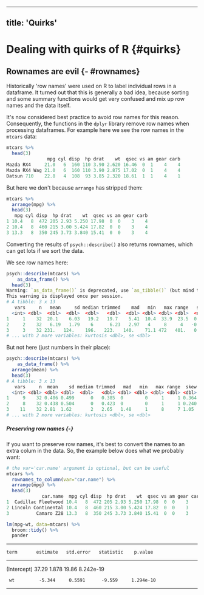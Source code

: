
---
title: 'Quirks'
---



# Dealing with quirks of R {#quirks}

## Rownames are evil {- #rownames}

Historically 'row names' were used on R to label individual rows in a dataframe.
It turned out that this is generally a bad idea, because sorting and some
summary functions would get very confused and mix up row names and the data
itself.

It's now considered best practice to avoid row names for this reason.
Consequently, the functions in the `dplyr` library remove row names when
processing dataframes. For example here we see the row names in the `mtcars`
data:


```r
mtcars %>%
  head(3)
               mpg cyl disp  hp drat    wt  qsec vs am gear carb
Mazda RX4     21.0   6  160 110 3.90 2.620 16.46  0  1    4    4
Mazda RX4 Wag 21.0   6  160 110 3.90 2.875 17.02  0  1    4    4
Datsun 710    22.8   4  108  93 3.85 2.320 18.61  1  1    4    1
```

But here we don't because `arrange` has stripped them:


```r
mtcars %>%
  arrange(mpg) %>%
  head(3)
   mpg cyl disp  hp drat    wt  qsec vs am gear carb
1 10.4   8  472 205 2.93 5.250 17.98  0  0    3    4
2 10.4   8  460 215 3.00 5.424 17.82  0  0    3    4
3 13.3   8  350 245 3.73 3.840 15.41  0  0    3    4
```

Converting the results of `psych::describe()` also returns rownames, which can
get lots if we sort the data.

We see row names here:


```r
psych::describe(mtcars) %>%
	as_data_frame() %>%
  head(3)
Warning: `as_data_frame()` is deprecated, use `as_tibble()` (but mind the new semantics).
This warning is displayed once per session.
# A tibble: 3 x 13
   vars     n   mean     sd median trimmed    mad   min   max range   skew
  <int> <dbl>  <dbl>  <dbl>  <dbl>   <dbl>  <dbl> <dbl> <dbl> <dbl>  <dbl>
1     1    32  20.1    6.03   19.2   19.7    5.41  10.4  33.9  23.5  0.611
2     2    32   6.19   1.79    6      6.23   2.97   4     8     4   -0.175
3     3    32 231.   124.    196.   223.   140.    71.1 472   401.   0.382
# ... with 2 more variables: kurtosis <dbl>, se <dbl>
```

But not here (just numbers in their place):


```r
psych::describe(mtcars) %>%
	as_data_frame() %>%
  arrange(mean) %>%
  head(3)
# A tibble: 3 x 13
   vars     n  mean    sd median trimmed   mad   min   max range  skew
  <int> <dbl> <dbl> <dbl>  <dbl>   <dbl> <dbl> <dbl> <dbl> <dbl> <dbl>
1     9    32 0.406 0.499      0   0.385  0        0     1     1 0.364
2     8    32 0.438 0.504      0   0.423  0        0     1     1 0.240
3    11    32 2.81  1.62       2   2.65   1.48     1     8     7 1.05 
# ... with 2 more variables: kurtosis <dbl>, se <dbl>
```

##### Preserving row names {-}

If you want to preserve row names, it's best to convert the names to an extra
colum in the data. So, the example below does what we probably want:


```r
# the var='car.name' argument is optional, but can be useful
mtcars %>%
  rownames_to_column(var="car.name") %>%
  arrange(mpg) %>%
  head(3)
             car.name  mpg cyl disp  hp drat    wt  qsec vs am gear carb
1  Cadillac Fleetwood 10.4   8  472 205 2.93 5.250 17.98  0  0    3    4
2 Lincoln Continental 10.4   8  460 215 3.00 5.424 17.82  0  0    3    4
3          Camaro Z28 13.3   8  350 245 3.73 3.840 15.41  0  0    3    4
```

<!-- TODO ADD THIS BACK WHEN THIS BUG FIXED: https://github.com/tidyverse/broom/issues/231 -->

<!-- Another good way of preserving row names when converting R objects to dataframes is to use the `broom` library. Its `tidy()` function often does something sensible to convert an object to a dataframe, and has other benefits too, like extracting the relevant parts of the output, and naming columns consistently. -->

<!-- Some example of `broom` in action: -->

<!-- ```{r} -->
<!-- psych::describe(mtcars, fast=T) %>% as_data_frame() -->
<!--   broom::tidy() %>%  -->
<!--   pander -->

<!--   select(column, mean, sd, n) %>%  -->
<!--   head(3) %>%  -->
<!--   pander -->

<!-- ``` -->


```r
lm(mpg~wt, data=mtcars) %>%
  broom::tidy() %>%
  pander
```


------------------------------------------------------------
    term       estimate   std.error   statistic    p.value  
------------- ---------- ----------- ----------- -----------
 (Intercept)    37.29       1.878       19.86     8.242e-19 

     wt         -5.344     0.5591      -9.559     1.294e-10 
------------------------------------------------------------
